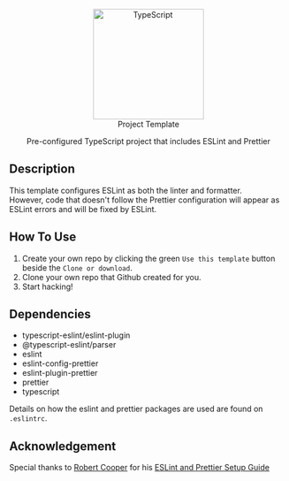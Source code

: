 <p align="center">
    <img src="https://i.imgur.com/rOMZs3s.png" width="200" title="TypeScript" alt="TypeScript"> <br />
    Project Template
</p>
<p align="center">
    Pre-configured TypeScript project that includes ESLint and Prettier
</p>

## Description

This template configures ESLint as both the linter and formatter.  
However, code that doesn't follow the Prettier configuration will appear as ESLint errors and will be fixed by ESLint.

## How To Use

1. Create your own repo by clicking the green `Use this template` button beside the `Clone or download`.
2. Clone your own repo that Github created for you.
3. Start hacking!

## Dependencies

-   typescript-eslint/eslint-plugin
-   @typescript-eslint/parser
-   eslint
-   eslint-config-prettier
-   eslint-plugin-prettier
-   prettier
-   typescript

Details on how the eslint and prettier packages are used are found on `.eslintrc`.

## Acknowledgement

Special thanks to [Robert Cooper](https://dev.to/robertcoopercode) for his
[ESLint and Prettier Setup Guide](https://dev.to/robertcoopercode/using-eslint-and-prettier-in-a-typescript-project-53jb)
